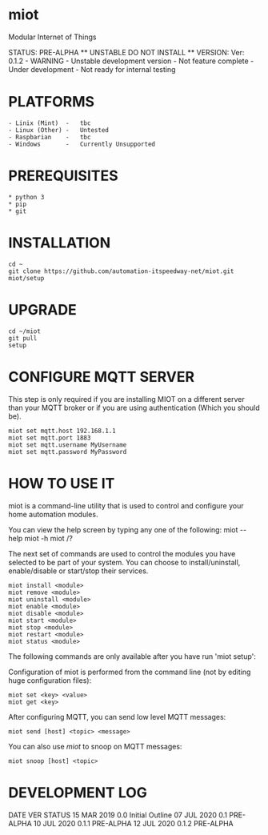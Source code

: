 # miot
Modular Internet of Things

STATUS:  PRE-ALPHA  ** UNSTABLE DO NOT INSTALL **
VERSION: Ver: 0.1.2
    - WARNING - Unstable development version
    - Not feature complete
    - Under development
    - Not ready for internal testing

# PLATFORMS

    - Linix (Mint)  -   tbc
    - Linux (Other) -   Untested
    - Raspbarian    -   tbc
    - Windows       -   Currently Unsupported
    
# PREREQUISITES

    * python 3
    * pip
    * git

# INSTALLATION

    cd ~
    git clone https://github.com/automation-itspeedway-net/miot.git
    miot/setup

# UPGRADE

    cd ~/miot
    git pull
    setup
    
# CONFIGURE MQTT SERVER
This step is only required if you are installing MIOT on a different server than your MQTT broker or if you are using authentication (Which you should be).

    miot set mqtt.host 192.168.1.1
    miot set mqtt.port 1883
    miot set mqtt.username MyUsername
    miot set mqtt.password MyPassword
    
# HOW TO USE IT

miot is a command-line utility that is used to control and configure your home automation modules.

You can view the help screen by typing any one of the following:
    miot --help
    miot -h
    miot /?

The next set of commands are used to control the modules you have selected to be part of your system. You can choose to install/uninstall, enable/disable or start/stop their services.

    miot install <module>
    miot remove <module>
    miot uninstall <module>
    miot enable <module>
    miot disable <module>
    miot start <module>
    miot stop <module>
    miot restart <module>
    miot status <module>

The following commands are only available after you have run 'miot setup':

Configuration of miot is performed from the command line (not by editing huge configuration files):

    miot set <key> <value>
    miot get <key>
    
After configuring MQTT, you can send low level MQTT messages:

    miot send [host] <topic> <message>

You can also use *miot* to snoop on MQTT messages:

    miot snoop [host] <topic>

# DEVELOPMENT LOG
DATE         VER    STATUS
15 MAR 2019  0.0    Initial Outline
07 JUL 2020  0.1    PRE-ALPHA
10 JUL 2020  0.1.1  PRE-ALPHA
12 JUL 2020  0.1.2  PRE-ALPHA

    
